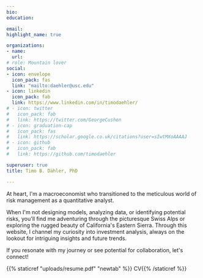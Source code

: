 ```yaml
---
bio:
education:

email: 
highlight_name: true

organizations:
- name: 
  url: 
# role: Mountain lover
social:
- icon: envelope
  icon_pack: fas
  link: "mailto:daehler@usc.edu"
- icon: linkedin
  icon_pack: fab
  link: https://www.linkedin.com/in/timodaehler/
# - icon: twitter
#   icon_pack: fab
#   link: https://twitter.com/GeorgeCushen
# - icon: graduation-cap
#   icon_pack: fas
#   link: https://scholar.google.co.uk/citations?user=sIwtMXoAAAAJ
# - icon: github
#   icon_pack: fab
#   link: https://github.com/timodaehler

superuser: true
title: Timo B. Dähler, PhD

---
```

At heart, I'm a macroeconomist who transitioned to the meticulous world of risk management as a quantitative analyst.

When I'm not designing models, analyzing data, or identifying potential risks, you'll find me adventuring through the picturesque Swiss Alps or exploring the rugged beauty of California's Eastern Sierra. Through this website, I channel my curiosity into investment analysis, always on the lookout for intriguing insights and future trends.

If you resonate with my journey or see potential for collaboration, let's connect!

{{% staticref "uploads/resume.pdf" "newtab" %}}<i class="fa-solid fa-file-arrow-down"></i> CV{{% /staticref %}} 



